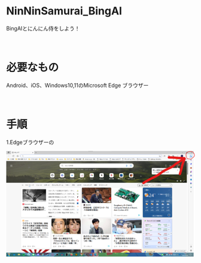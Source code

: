 # NinNinSamurai_BingAI
BingAIとにんにん侍をしよう！  
<br>
<br>
# 必要なもの  
Android、iOS、Windows10,11のMicrosoft Edge ブラウザー  
<br>
<br>
# 手順
1.Edgeブラウザーの  
<p><img src="https://github.com/kanikama0601/NinNinSamurai_BingAI/blob/main/bing_prepare1.png"></p>
